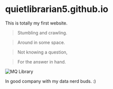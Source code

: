 # quietlibrarian5.github.io
This is totally my first website.

>Stumbling and crawling.

>Around in some space.

>Not knowing a question,

>For the answer in hand.

![MQ Library](https://www.alia.org.au/sites/default/files/aflpics/MQ%20Uni.jpg)

In good company with my data nerd buds. :)
